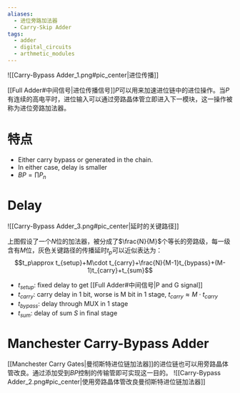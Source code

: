 ```yaml
---
aliases:
  - 进位旁路加法器
  - Carry-Skip Adder
tags:
  - adder
  - digital_circuits
  - arthmetic_modules
---
```


![[Carry-Bypass Adder_1.png#pic_center|进位传播]]

[[Full Adder#中间信号|进位传播信号]]$P$可以用来加速进位链中的进位操作。当$P$有连续的高电平时，进位输入可以通过旁路晶体管立即进入下一模块，这一操作被称为进位旁路加法器。

# 特点

- Either carry bypass or generated in the chain.
- In either case, delay is smaller
- $BP=\prod{P_n}$
# Delay

![[Carry-Bypass Adder_3.png#pic_center|延时的关键路径]]

上图假设了一个$N$位的加法器，被分成了$\frac{N}{M}$个等长的旁路级，每一级含有$M$位，灰色关键路径的传播延时$t_p$可以近似表达为：
$$t_p\approx t_{setup}+M\cdot t_{carry}+\frac{N}{M-1}t_{bypass}+(M-1)t_{carry}+t_{sum}$$
- $t_{setup}$: fixed delay to get [[Full Adder#中间信号|P and G signal]]
- $t_{carry}$: carry delay in 1 bit, worse is M bit in 1 stage, $t_{carry} \approx M\cdot t_{carry}$
- $t_{bypass}$: delay through MUX in 1 stage
- $t_{sum}$: delay of sum $S$ in final stage

# Manchester Carry-Bypass Adder

[[Manchester Carry Gates|曼彻斯特进位链加法器]]的进位链也可以用旁路晶体管改良。通过添加受到$BP$控制的传输管即可实现这一目的。
![[Carry-Bypass Adder_2.png#pic_center|使用旁路晶体管改良曼彻斯特进位链加法器]]
